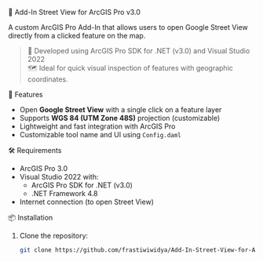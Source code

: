 📍 Add-In Street View for ArcGIS Pro v3.0

A custom ArcGIS Pro Add-In that allows users to open Google Street View directly from a clicked feature on the map.
> 🎯 Developed using ArcGIS Pro SDK for .NET (v3.0) and Visual Studio 2022  
> 🗺️ Ideal for quick visual inspection of features with geographic coordinates.


🚀 Features
- Open **Google Street View** with a single click on a feature layer
- Supports **WGS 84 (UTM Zone 48S)** projection (customizable)
- Lightweight and fast integration with ArcGIS Pro
- Customizable tool name and UI using `Config.daml`


🛠 Requirements
- ArcGIS Pro 3.0
- Visual Studio 2022 with:
  - ArcGIS Pro SDK for .NET (v3.0)
  - .NET Framework 4.8
- Internet connection (to open Street View)


📦 Installation
1. Clone the repository:
   ```bash
   git clone https://github.com/frastiwiwidya/Add-In-Street-View-for-ArcGIS-Pro-v-3.0.git
